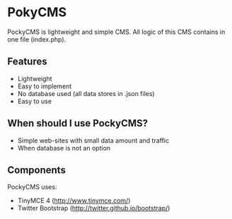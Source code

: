PokyCMS
=======

PockyCMS is lightweight and simple CMS. All logic of this CMS contains in one file (index.php).

Features
-------
* Lightweight
* Easy to implement
* No database used (all data stores in .json files)
* Easy to use

When should I use PockyCMS?
---------------------------
* Simple web-sites with small data amount and traffic
* When database is not an option

Components
----------
PockyCMS uses:
* TinyMCE 4 (http://www.tinymce.com/)
* Twitter Bootstrap (http://twitter.github.io/bootstrap/)